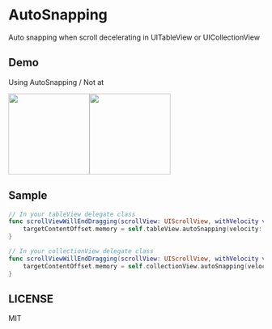 # AutoSnapping
Auto snapping when scroll decelerating in UITableView or UICollectionView

## Demo
Using AutoSnapping / Not at


<img src="https://github.com/tarunon/AutoSnapping/blob/master/readme/enable.gif" width="160"><img src="https://github.com/tarunon/AutoSnapping/blob/master/readme/disable.gif" width="160">

## Sample
```swift
// In your tableView delegate class
func scrollViewWillEndDragging(scrollView: UIScrollView, withVelocity velocity: CGPoint, targetContentOffset: UnsafeMutablePointer<CGPoint>) {
    targetContentOffset.memory = self.tableView.autoSnapping(velocity: velocity, targetOffset: targetContentOffset.memory)
}
```

```swift
// In your collectionView delegate class
func scrollViewWillEndDragging(scrollView: UIScrollView, withVelocity velocity: CGPoint, targetContentOffset: UnsafeMutablePointer<CGPoint>) {
    targetContentOffset.memory = self.collectionView.autoSnapping(velocity: velocity, targetOffset: targetContentOffset.memory)
}
```

## LICENSE
MIT
